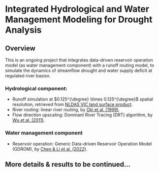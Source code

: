 # Integrated Hydrological and Water Management Modeling for Drought Analysis

## Overview

This is an ongoing project that integrates data-driven reservoir operation model (as water management component) with a runoff routing model, to simulate the dynamics of streamflow drought and water supply deficit at regulated river basisn. 

### Hydrological component:

- Runoff simulation at $0.125^{\degree} \times 0.125^{\degree}$ spatial resolution, retrieved from [NLDAS VIC land surface product](https://disc.gsfc.nasa.gov/datasets/NLDAS_VIC0125_H_2.0/summary?keywords=NLDAS).
- River routing: linear river routing, by [Oki et al. (1999)](https://www.jstage.jst.go.jp/article/jmsj1965/77/1B/77_1B_235/_article).
- Flow direction upscaling: Dominant River Tracing (DRT) algorithm, by [Wu et al. (2011)](https://agupubs.onlinelibrary.wiley.com/doi/pdf/10.1029/2009WR008871).

### Water management component

- Reservoir operation: Generic Data-driven Reservoir Operation Model (GDROM), by [Chen & Li et al. (2022)](https://www.sciencedirect.com/science/article/pii/S0309170822001397).

## More details & results to be continued...

